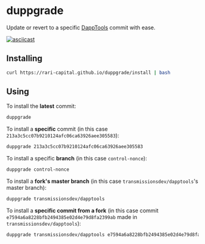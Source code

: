 # duppgrade

Update or revert to a specific [DappTools](https://github.com/dapphub/dapptools) commit with ease.

[![asciicast](https://asciinema.org/a/g15DuyjNTZIFktYuc4AcMp1rT.svg)](https://asciinema.org/a/g15DuyjNTZIFktYuc4AcMp1rT)

## Installing

```sh
curl https://rari-capital.github.io/duppgrade/install | bash
```

## Using

To install the **latest** commit:

```sh
duppgrade
```

To install a **specific** commit (in this case `213a3c5cc07b9210124afc06ca63926aee305583`):

```sh
duppgrade 213a3c5cc07b9210124afc06ca63926aee305583
```

To install a specific **branch** (in this case `control-nonce`):

```sh
duppgrade control-nonce
```

To install a **fork's master branch** (in this case `transmissionsdev/dapptools`'s master branch):

```sh
duppgrade transmissionsdev/dapptools
```

To install a **specific commit from a fork** (in this case commit `e7594a6a8228bfb2494385e02d4e79d8fa2399ab` made in `transmissionsdev/dapptools`):

```sh
duppgrade transmissionsdev/dapptools e7594a6a8228bfb2494385e02d4e79d8fa2399ab
```
